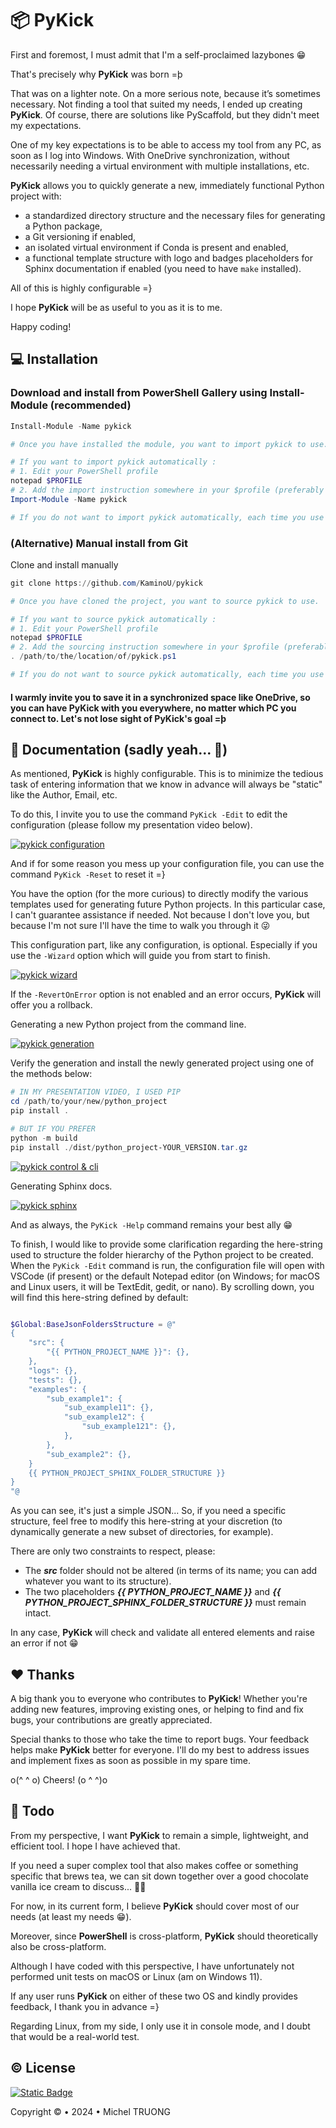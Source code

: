 # 📦 **PyKick**

First and foremost, I must admit that I'm a self-proclaimed lazybones 😁

That's precisely why **PyKick** was born =þ

That was on a lighter note. On a more serious note, because it’s sometimes necessary. Not finding a tool that suited my needs, I ended up creating **PyKick**. Of course, there are solutions like PyScaffold, but they didn't meet my expectations.

One of my key expectations is to be able to access my tool from any PC, as soon as I log into Windows. With OneDrive synchronization, without necessarily needing a virtual environment with multiple installations, etc.

**PyKick** allows you to quickly generate a new, immediately functional Python project with:

- a standardized directory structure and the necessary files for generating a Python package,
- a Git versioning if enabled,
- an isolated virtual environment if Conda is present and enabled,
- a functional template structure with logo and badges placeholders for Sphinx documentation if enabled (you need to have `make` installed).

All of this is highly configurable =}

I hope **PyKick** will be as useful to you as it is to me.

Happy coding!

## 💻 Installation

### Download and install from PowerShell Gallery using Install-Module (recommended)

```powershell
Install-Module -Name pykick

# Once you have installed the module, you want to import pykick to use.

# If you want to import pykick automatically :
# 1. Edit your PowerShell profile
notepad $PROFILE
# 2. Add the import instruction somewhere in your $profile (preferably at the top for all the import instruction ^^)
Import-Module -Name pykick

# If you do not want to import pykick automatically, each time you use PyKick, you will need to import it
```

### (Alternative) Manual install from Git

Clone and install manually

```powershell
git clone https://github.com/KaminoU/pykick

# Once you have cloned the project, you want to source pykick to use.

# If you want to source pykick automatically :
# 1. Edit your PowerShell profile
notepad $PROFILE
# 2. Add the sourcing instruction somewhere in your $profile (preferably at the top for all the sourcing instructions ^^)
. /path/to/the/location/of/pykick.ps1

# If you do not want to source pykick automatically, each time you use PyKick, you will need to source it
```

#### I warmly invite you to save it in a synchronized space like OneDrive, so you can have PyKick with you everywhere, no matter which PC you connect to. Let's not lose sight of PyKick's goal =þ

## 📘 Documentation (sadly yeah... 🤪)

As mentioned, **PyKick** is highly configurable. This is to minimize the tedious task of entering information that we know in advance will always be "static" like the Author, Email, etc.

To do this, I invite you to use the command `PyKick -Edit` to edit the configuration (please follow my presentation video below).

[![pykick configuration](https://github.com/user-attachments/assets/403fef11-be9e-4877-b745-b693defb4fd0)](https://github.com/user-attachments/assets/403fef11-be9e-4877-b745-b693defb4fd0)

And if for some reason you mess up your configuration file, you can use the command `PyKick -Reset` to reset it =}

You have the option (for the more curious) to directly modify the various templates used for generating future Python projects. In this particular case, I can't guarantee assistance if needed. Not because I don't love you, but because I'm not sure I'll have the time to walk you through it 😜

This configuration part, like any configuration, is optional. Especially if you use the `-Wizard` option which will guide you from start to finish.

[![pykick wizard](https://github.com/user-attachments/assets/9718a0b4-5647-44a1-858d-611b7168a633)](https://github.com/user-attachments/assets/9718a0b4-5647-44a1-858d-611b7168a633)

If the `-RevertOnError` option is not enabled and an error occurs, **PyKick** will offer you a rollback.

Generating a new Python project from the command line.

[![pykick generation](https://github.com/user-attachments/assets/5c2d51d8-2b47-475c-ad63-3530b340d5ec)](https://github.com/user-attachments/assets/5c2d51d8-2b47-475c-ad63-3530b340d5ec)

Verify the generation and install the newly generated project using one of the methods below:

```powershell
# IN MY PRESENTATION VIDEO, I USED PIP
cd /path/to/your/new/python_project
pip install .

# BUT IF YOU PREFER
python -m build
pip install ./dist/python_project-YOUR_VERSION.tar.gz
```

[![pykick control & cli](https://github.com/user-attachments/assets/9e182535-e051-4382-91e6-45794165623c)](https://github.com/user-attachments/assets/9e182535-e051-4382-91e6-45794165623c)

Generating Sphinx docs.

[![pykick sphinx](https://github.com/user-attachments/assets/d01af5fb-a816-4729-b31f-244c6585b065)](https://github.com/user-attachments/assets/d01af5fb-a816-4729-b31f-244c6585b065)

And as always, the `PyKick -Help` command remains your best ally 😁

To finish, I would like to provide some clarification regarding the here-string used to structure the folder hierarchy of the Python project to be created. When the `PyKick -Edit` command is run, the configuration file will open with VSCode (if present) or the default Notepad editor (on Windows; for macOS and Linux users, it will be TextEdit, gedit, or nano). By scrolling down, you will find this here-string defined by default:

```powershell

$Global:BaseJsonFoldersStructure = @"
{
    "src": {
        "{{ PYTHON_PROJECT_NAME }}": {},
    },
    "logs": {},
    "tests": {},
    "examples": {
        "sub_example1": {
            "sub_example11": {},
            "sub_example12": {
                "sub_example121": {},
            },
        },
        "sub_example2": {},
    }
    {{ PYTHON_PROJECT_SPHINX_FOLDER_STRUCTURE }}
}
"@
```

As you can see, it's just a simple JSON... So, if you need a specific structure, feel free to modify this here-string at your discretion (to dynamically generate a new subset of directories, for example).

There are only two constraints to respect, please:

- The ***src*** folder should not be altered (in terms of its name; you can add whatever you want to its structure).
- The two placeholders ***{{ PYTHON_PROJECT_NAME }}*** and ***{{ PYTHON_PROJECT_SPHINX_FOLDER_STRUCTURE }}*** must remain intact.

In any case, **PyKick** will check and validate all entered elements and raise an error if not 😁

## ❤️ Thanks

A big thank you to everyone who contributes to **PyKick**! Whether you're adding new features, improving existing ones, or helping to find and fix bugs, your contributions are greatly appreciated.

Special thanks to those who take the time to report bugs. Your feedback helps make **PyKick** better for everyone. I'll do my best to address issues and implement fixes as soon as possible in my spare time.

o(^  ^ o) Cheers! (o ^  ^)o

## 🔨 Todo

From my perspective, I want **PyKick** to remain a simple, lightweight, and efficient tool. I hope I have achieved that.

If you need a super complex tool that also makes coffee or something specific that brews tea, we can sit down together over a good chocolate vanilla ice cream to discuss... 🍦😁

For now, in its current form, I believe **PyKick** should cover most of our needs (at least my needs 😁).

Moreover, since **PowerShell** is cross-platform, **PyKick** should theoretically also be cross-platform.

Although I have coded with this perspective, I have unfortunately not performed unit tests on macOS or Linux (am on Windows 11).

If any user runs **PyKick** on either of these two OS and kindly provides feedback, I thank you in advance =}

Regarding Linux, from my side, I only use it in console mode, and I doubt that would be a real-world test.

## ©️ License

[![Static Badge](https://img.shields.io/badge/licence-MIT-blue.svg)](https://opensource.org/licenses/MIT)

Copyright © • 2024 • Michel TRUONG
